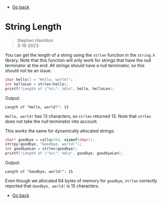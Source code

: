 - [Go back](README.md)

# String Length
> Stephen Hamilton  
> 3-16-2023

You can get the length of a string using the `strlen` function in the `string.h` library.
Note that this function will only work for strings that have the null terminator at the end.
All strings should have a null terminator, so this should not be an issue.
```c
char hello[] = "Hello, world!";
int helloLen = strlen(hello);
printf("Length of \"%s\": %d\n", hello, helloLen);
```
Output:
```
Length of "Hello, world!": 13
```
`Hello, world!` has 13 characters, so `strlen` returned 13.
Note that `strlen` does not take the null terminator into account.

This works the same for dynamically allocated strings:
```c
char* goodbye = calloc(64, sizeof(char));
strcpy(goodbye, "Goodbye, world!");
int goodbyeLen = strlen(goodbye);
printf("Length of \"%s\": %d\n", goodbye, goodbyeLen);
```
Output:
```
Length of "Goodbye, world!": 15
```
Even though we allocated 64 bytes of memory for `goodbye`,
`strlen` correctly reported that `Goodbye, world!` is 15 characters.

- [Go back](README.md)